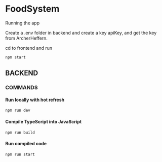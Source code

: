 # FoodSystem

Running the app

Create a .env folder in backend and create a key apiKey, and get the key from ArcherHeffern.

cd to frontend and run
```bash
npm start
```

## BACKEND
### COMMANDS
#### Run locally with hot refresh
`npm run dev`
#### Compile TypeScript into JavaScript
`npm run build`
#### Run compiled code
`npm run start`


